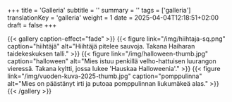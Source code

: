 +++
title = 'Galleria'
subtitle = ''
summary = ''
tags = ['galleria']
translationKey = 'galleria'
weight = 1
date = 2025-04-04T12:18:51+02:00
draft = false
+++


{{< gallery caption-effect="fade" >}}
  {{< figure link="/img/hiihtaja-sq.png" caption="hiihtäjä" alt="Hiihtäjä pitelee sauvoja. Takana Haiharan taidekeskuksen talli." >}}
  {{< figure link="/img/halloween-thumb.jpg" caption="halloween" alt="Mies istuu penkillä velho-hattuisen luurangon vieressä. Takana kyltti, jossa lukee 'Hauskaa Halloweenia'." >}}
  {{< figure link="/img/vuoden-kuva-2025-thumb.jpg" caption="pomppulinna" alt="Mies on päästänyt irti ja putoaa pomppulinnan liukumäkeä alas." >}}
{{< /gallery >}}